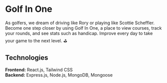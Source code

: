 # Golf In One
As golfers, we dream of driving like Rory or playing like Scottie Scheffler. Become one step closer by using Golf In One, a place to view courses, track your rounds, and see stats such as handicap. Improve every day to take your game to the next level. ⛳️

## Technologies
**Frontend:**
React.js, Tailwind CSS
</br>
**Backend:**
Express.js, Node.js, MongoDB, Mongoose
